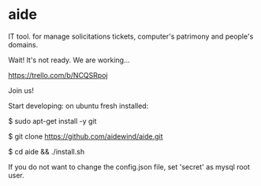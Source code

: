aide
====

IT tool. for manage solicitations tickets, computer's patrimony and people's domains. 

Wait! It's not ready. We are working...

https://trello.com/b/NCQSRpoj

Join us!

Start developing: on ubuntu fresh installed:

  $ sudo apt-get install -y git
  
  $ git clone https://github.com/aidewind/aide.git
  
  $ cd aide && ./install.sh

If you do not want to change the config.json file, set 'secret' as mysql root user.
